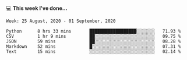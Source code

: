 💻 **This week I've done...**

<!--START_SECTION:waka-->
```text
Week: 25 August, 2020 - 01 September, 2020

Python      8 hrs 33 mins       ██████████████████░░░░░░░   71.93 % 
CSV         1 hr 9 mins         ██░░░░░░░░░░░░░░░░░░░░░░░   09.75 % 
JSON        59 mins             ██░░░░░░░░░░░░░░░░░░░░░░░   08.28 % 
Markdown    52 mins             █░░░░░░░░░░░░░░░░░░░░░░░░   07.31 % 
Text        15 mins             ░░░░░░░░░░░░░░░░░░░░░░░░░   02.14 %
```
<!--END_SECTION:waka-->
